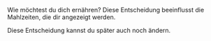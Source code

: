 Wie möchtest du dich ernähren? Diese Entscheidung beeinflusst die Mahlzeiten, die dir angezeigt werden. 

Diese Entscheidung kannst du später auch noch ändern.